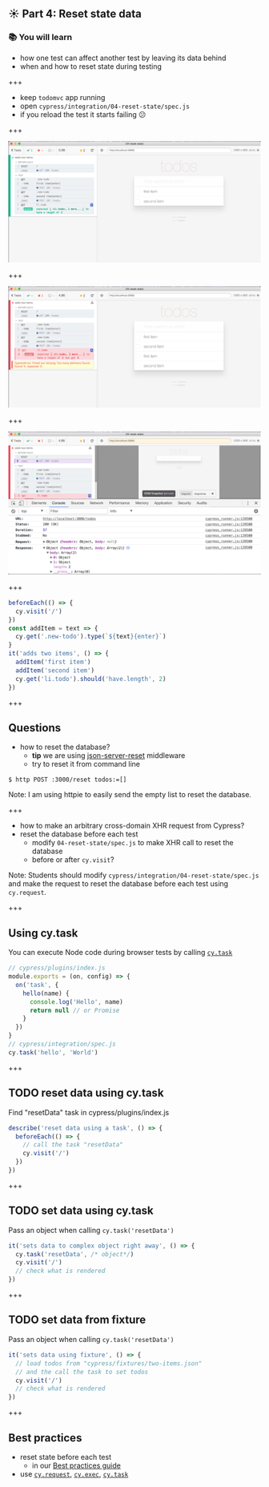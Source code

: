 ## ☀️ Part 4: Reset state data

### 📚 You will learn

- how one test can affect another test by leaving its data behind
- when and how to reset state during testing

+++

- keep `todomvc` app running
- open `cypress/integration/04-reset-state/spec.js`
- if you reload the test it starts failing 😕

+++

![First test run](/slides/04-reset-state/img/passing-test.png)

+++

![Second test run](/slides/04-reset-state/img/failing-test.png)

+++

![Inspect first XHR call](/slides/04-reset-state/img/inspect-first-get-todos.png)

+++

```javascript
beforeEach(() => {
  cy.visit('/')
})
const addItem = text => {
  cy.get('.new-todo').type(`${text}{enter}`)
}
it('adds two items', () => {
  addItem('first item')
  addItem('second item')
  cy.get('li.todo').should('have.length', 2)
})
```

+++

## Questions

- how to reset the database?
  - **tip** we are using [json-server-reset](https://github.com/bahmutov/json-server-reset#readme) middleware
  - try to reset it from command line

```
$ http POST :3000/reset todos:=[]
```

Note:
I am using httpie to easily send the empty list to reset the database.

+++

- how to make an arbitrary cross-domain XHR request from Cypress?
- reset the database before each test
  - modify `04-reset-state/spec.js` to make XHR call to reset the database
  - before or after `cy.visit`?

Note:
Students should modify `cypress/integration/04-reset-state/spec.js` and make the request to reset the database before each test using `cy.request`.

+++
## Using cy.task

You can execute Node code during browser tests by calling [`cy.task`](https://on.cypress.io/task)

```js
// cypress/plugins/index.js
module.exports = (on, config) => {
  on('task', {
    hello(name) {
      console.log('Hello', name)
      return null // or Promise
    }
  })
}
// cypress/integration/spec.js
cy.task('hello', 'World')
```
+++
## TODO reset data using cy.task

Find "resetData" task in cypress/plugins/index.js

```js
describe('reset data using a task', () => {
  beforeEach(() => {
    // call the task "resetData"
    cy.visit('/')
  })
})
```

+++
## TODO set data using cy.task

Pass an object when calling `cy.task('resetData')`

```js
it('sets data to complex object right away', () => {
  cy.task('resetData', /* object*/)
  cy.visit('/')
  // check what is rendered
})
```

+++
## TODO set data from fixture

Pass an object when calling `cy.task('resetData')`

```js
it('sets data using fixture', () => {
  // load todos from "cypress/fixtures/two-items.json"
  // and the call the task to set todos
  cy.visit('/')
  // check what is rendered
})
```

+++

## Best practices

- reset state before each test
  - in our [Best practices guide](https://on.cypress.io/best-practices)
- use [`cy.request`](https://on.cypress.io/request), [`cy.exec`](https://on.cypress.io/exec), [`cy.task`](https://on.cypress.io/task)
